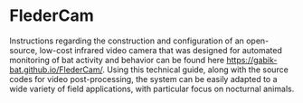 # FlederCam

Instructions regarding the construction and configuration of an open-source, low-cost infrared video camera that was designed for automated monitoring of bat activity and behavior can be found here https://gabik-bat.github.io/FlederCam/. Using this technical guide, along with the source codes for video post-processing, the system can be easily adapted to a wide variety of field applications, with particular focus on nocturnal animals.

